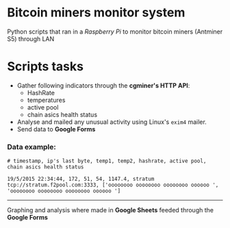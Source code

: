 # Bitcoin miners monitor system
Python scripts that ran in a *Raspberry Pi* to monitor bitcoin miners (Antminer S5) through LAN

# Scripts tasks

- Gather following indicators through the **cgminer's HTTP API**:
  - HashRate
  - temperatures
  - active pool
  - chain asics health status
- Analyse and mailed any unusual activity using Linux's `exim4` mailer.
- Send data to **Google Forms**

### Data example:
    # timestamp, ip's last byte, temp1, temp2, hashrate, active pool, chain asics health status

    19/5/2015 22:34:44, 172, 51, 54, 1147.4, stratum tcp://stratum.f2pool.com:3333, ['oooooooo oooooooo oooooooo oooooo ', 'oooooooo oooooooo oooooooo oooooo ']

---

Graphing and analysis where made in **Google Sheets** feeded through the **Google Forms**